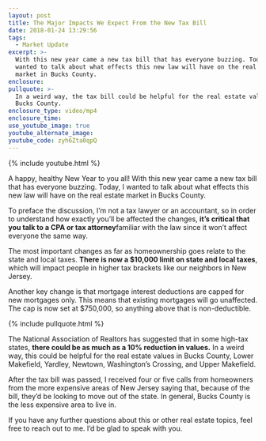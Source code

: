```yaml
---
layout: post
title: The Major Impacts We Expect From the New Tax Bill
date: 2018-01-24 13:29:56
tags:
  - Market Update
excerpt: >-
  With this new year came a new tax bill that has everyone buzzing. Today, I
  wanted to talk about what effects this new law will have on the real estate
  market in Bucks County.
enclosure:
pullquote: >-
  In a weird way, the tax bill could be helpful for the real estate values in
  Bucks County.
enclosure_type: video/mp4
enclosure_time:
use_youtube_image: true
youtube_alternate_image:
youtube_code: zyh6Zta0qpQ
---
```



{% include youtube.html %}

A happy, healthy New Year to you all! With this new year came a new tax bill that has everyone buzzing. Today, I wanted to talk about what effects this new law will have on the real estate market in Bucks County.

To preface the discussion, I’m not a tax lawyer or an accountant, so in order to understand how exactly you’ll be affected the changes, **it’s critical that you talk to a CPA or tax attorney**familiar with the law since it won’t affect everyone the same way.

The most important changes as far as homeownership goes relate to the state and local taxes. **There is now a $10,000 limit on state and local taxes**, which will impact people in higher tax brackets like our neighbors in New Jersey.

Another key change is that mortgage interest deductions are capped for new mortgages only. This means that existing mortgages will go unaffected. The cap is now set at $750,000, so anything above that is non-deductible. &nbsp;

{% include pullquote.html %}

The National Association of Realtors has suggested that in some high-tax states, **there could be as much as a 10% reduction in values.** In a weird way, this could be helpful for the real estate values in Bucks County, Lower Makefield, Yardley, Newtown, Washington’s Crossing, and Upper Makefield.

After the tax bill was passed, I received four or five calls from homeowners from the more expensive areas of New Jersey saying that, because of the bill, they’d be looking to move out of the state. In general, Bucks County is the less expensive area to live in.

If you have any further questions about this or other real estate topics, feel free to reach out to me. I’d be glad to speak with you.